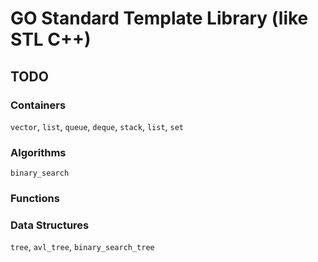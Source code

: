 # GO Standard Template Library (like STL C++)

## TODO

### Containers
`vector`, `list`, `queue`, `deque`, `stack`, `list`, `set`

### Algorithms
`binary_search`

### Functions

### Data Structures
`tree`, `avl_tree`, `binary_search_tree`